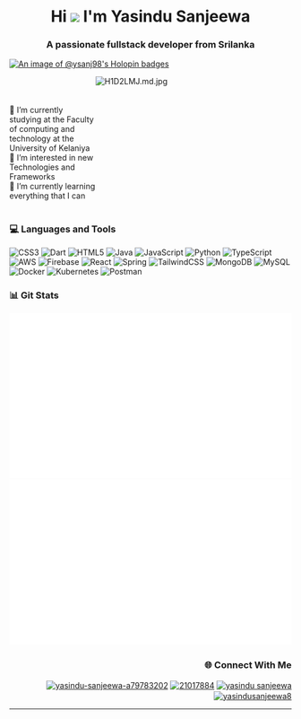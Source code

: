 <h1 align="center">Hi <img src="https://raw.githubusercontent.com/MartinHeinz/MartinHeinz/master/wave.gif" width="30px"/> I'm Yasindu Sanjeewa</h1>
<h3 align="center">A passionate fullstack developer from Srilanka</h3>

[![An image of @ysanj98's Holopin badges](https://holopin.me/ysanj98)](https://holopin.io/@ysanj98)


<a href="https://freeimage.host/i/H1D2LMJ"><img src="https://iili.io/H1D2LMJ.md.jpg" align="right" alt="H1D2LMJ.md.jpg" width="350" height="200" border="0"></a><br /><a target='_blank' href='https://freeimage.host/'></a><br /><br />
 :school_satchel: I’m currently studying at the Faculty of computing and technology at the University of Kelaniya<br />
 :satellite: I’m interested in new Technologies and Frameworks<br />
 🌱 I’m currently learning everything that I can<br /><br />


<h3 align="left">💻 Languages and Tools</h3>

![CSS3](https://img.shields.io/badge/css3-%231572B6.svg?style=for-the-badge&logo=css3&logoColor=white) ![Dart](https://img.shields.io/badge/dart-%230175C2.svg?style=for-the-badge&logo=dart&logoColor=white) ![HTML5](https://img.shields.io/badge/html5-%23E34F26.svg?style=for-the-badge&logo=html5&logoColor=white) ![Java](https://img.shields.io/badge/java-%23ED8B00.svg?style=for-the-badge&logo=java&logoColor=white) ![JavaScript](https://img.shields.io/badge/javascript-%23323330.svg?style=for-the-badge&logo=javascript&logoColor=%23F7DF1E) ![Python](https://img.shields.io/badge/python-3670A0?style=for-the-badge&logo=python&logoColor=ffdd54) ![TypeScript](https://img.shields.io/badge/typescript-%23007ACC.svg?style=for-the-badge&logo=typescript&logoColor=white) ![AWS](https://img.shields.io/badge/AWS-%23FF9900.svg?style=for-the-badge&logo=amazon-aws&logoColor=white) ![Firebase](https://img.shields.io/badge/firebase-%23039BE5.svg?style=for-the-badge&logo=firebase)  ![React](https://img.shields.io/badge/react-%2320232a.svg?style=for-the-badge&logo=react&logoColor=%2361DAFB) ![Spring](https://img.shields.io/badge/spring-%236DB33F.svg?style=for-the-badge&logo=spring&logoColor=white) ![TailwindCSS](https://img.shields.io/badge/tailwindcss-%2338B2AC.svg?style=for-the-badge&logo=tailwind-css&logoColor=white) ![MongoDB](https://img.shields.io/badge/MongoDB-%234ea94b.svg?style=for-the-badge&logo=mongodb&logoColor=white) ![MySQL](https://img.shields.io/badge/mysql-%2300f.svg?style=for-the-badge&logo=mysql&logoColor=white) ![Docker](https://img.shields.io/badge/docker-%230db7ed.svg?style=for-the-badge&logo=docker&logoColor=white) ![Kubernetes](https://img.shields.io/badge/kubernetes-%23326ce5.svg?style=for-the-badge&logo=kubernetes&logoColor=white) ![Postman](https://img.shields.io/badge/Postman-FF6C37?style=for-the-badge&logo=postman&logoColor=white)

<h3 align="left">📊 Git Stats</h3>

<!--![](https://github-readme-stats.vercel.app/api?username=YSanj98&theme=buefy&hide_border=false&include_all_commits=false&count_private=false)-->
![](https://raw.githubusercontent.com/YSanj98/git-stats/master/generated/overview.svg#gh-light-mode-only)
![Stats Card](https://raw.githubusercontent.com/YSanj98/git-stats/master/generated/languages.svg#gh-light-mode-only)

<h3 align="right">🌐 Connect With Me</h3>
<p align="right">
<a href="https://linkedin.com/in/yasindu-sanjeewa-a79783202" target="blank"><img align="center" src="https://raw.githubusercontent.com/rahuldkjain/github-profile-readme-generator/master/src/images/icons/Social/linked-in-alt.svg" alt="yasindu-sanjeewa-a79783202" height="30" width="40" /></a>
<a href="https://stackoverflow.com/users/21017884" target="blank"><img align="center" src="https://raw.githubusercontent.com/rahuldkjain/github-profile-readme-generator/master/src/images/icons/Social/stack-overflow.svg" alt="21017884" height="30" width="40" /></a>
<a href="https://www.facebook.com/yasindu.sanjeewa.98/" target="blank"><img align="center" src="https://raw.githubusercontent.com/rahuldkjain/github-profile-readme-generator/master/src/images/icons/Social/facebook.svg" alt="yasindu sanjeewa" height="30" width="40" /></a>
<a href="https://www.hackerrank.com/yasindusanjeewa8" target="blank"><img align="center" src="https://raw.githubusercontent.com/rahuldkjain/github-profile-readme-generator/master/src/images/icons/Social/hackerrank.svg" alt="yasindusanjeewa8" height="30" width="40" /></a></p>

---
